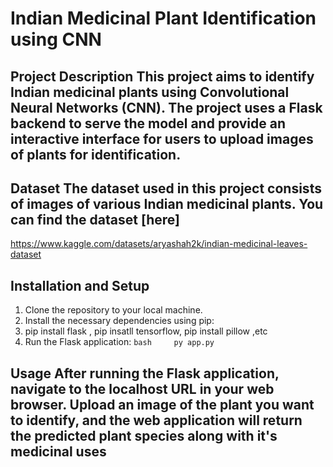 # Indian Medicinal Plant Identification using CNN
## Project Description This project aims to identify Indian medicinal plants using Convolutional Neural Networks (CNN). The project uses a Flask backend to serve the model and provide an interactive interface for users to upload images of plants for identification.  

## Dataset The dataset used in this project consists of images of various Indian medicinal plants. You can find the dataset [here]  
https://www.kaggle.com/datasets/aryashah2k/indian-medicinal-leaves-dataset

## Installation and Setup
1. Clone the repository to your local machine.
2. Install the necessary dependencies using pip:
3. pip install flask , pip insatll tensorflow, pip install pillow ,etc
4. Run the Flask application:     ```bash     py app.py     ```

## Usage After running the Flask application, navigate to the localhost URL in your web browser. Upload an image of the plant you want to identify, and the web application will return the predicted plant species along with it's medicinal uses
